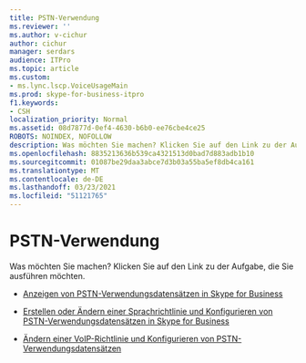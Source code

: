 ```yaml
---
title: PSTN-Verwendung
ms.reviewer: ''
ms.author: v-cichur
author: cichur
manager: serdars
audience: ITPro
ms.topic: article
ms.custom:
- ms.lync.lscp.VoiceUsageMain
ms.prod: skype-for-business-itpro
f1.keywords:
- CSH
localization_priority: Normal
ms.assetid: 08d7877d-0ef4-4630-b6b0-ee76cbe4ce25
ROBOTS: NOINDEX, NOFOLLOW
description: Was möchten Sie machen? Klicken Sie auf den Link zu der Aufgabe, die Sie ausführen möchten.
ms.openlocfilehash: 8835213636b539ca4321513d0bad7d883adb1b10
ms.sourcegitcommit: 01087be29daa3abce7d3b03a55ba5ef8db4ca161
ms.translationtype: MT
ms.contentlocale: de-DE
ms.lasthandoff: 03/23/2021
ms.locfileid: "51121765"
---
```

# <a name="pstn-usage"></a>PSTN-Verwendung

Was möchten Sie machen? Klicken Sie auf den Link zu der Aufgabe, die Sie ausführen möchten.

- [Anzeigen von PSTN-Verwendungsdatensätzen in Skype for Business](../../../deploy/deploy-enterprise-voice/view-pstn-usage-records.md)

- [Erstellen oder Ändern einer Sprachrichtlinie und Konfigurieren von PSTN-Verwendungsdatensätzen in Skype for Business](../../../deploy/deploy-enterprise-voice/voice-policy-and-pstn-usage-records.md)

- [Ändern einer VoIP-Richtlinie und Konfigurieren von PSTN-Verwendungsdatensätzen](/previous-versions/office/lync-server-2013/lync-server-2013-modify-a-voice-policy-and-configure-pstn-usage-records)